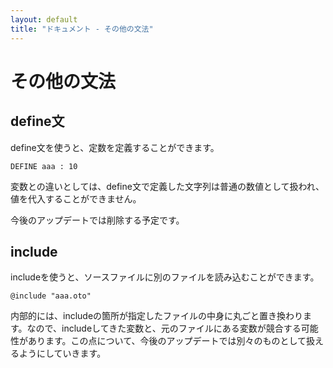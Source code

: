 ```yaml
---
layout: default
title: "ドキュメント - その他の文法"
---
```


# その他の文法

<h2 id="others-define">define文</h2>

define文を使うと、定数を定義することができます。

```basic
DEFINE aaa : 10
```

変数との違いとしては、define文で定義した文字列は普通の数値として扱われ、値を代入することができません。

今後のアップデートでは削除する予定です。

<h2 id="others-include">include</h2>

includeを使うと、ソースファイルに別のファイルを読み込むことができます。

```basic
@include "aaa.oto"
```

内部的には、includeの箇所が指定したファイルの中身に丸ごと置き換わります。なので、includeしてきた変数と、元のファイルにある変数が競合する可能性があります。この点について、今後のアップデートでは別々のものとして扱えるようにしていきます。